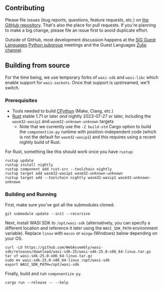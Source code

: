 ## Contributing

Please file issues (bug reports, questions, feature requests, etc.) on [the
GitHub repository](https://github.com/bytecodealliance/componentize-py).  That's also the
place for pull requests.  If you're planning to make a big change, please file
an issue first to avoid duplicate effort.

Outside of GitHub, most development discussion happens at the [SIG Guest
Languages](https://github.com/bytecodealliance/meetings/tree/main/SIG-Guest-Languages)
[Python
subgroup](https://github.com/bytecodealliance/meetings/tree/main/SIG-Guest-Languages/Python)
meetings and the Guest Languages [Zulip
channel](https://bytecodealliance.zulipchat.com/#narrow/stream/394175-SIG-Guest-Languages).

## Building from source

For the time being, we use temporary forks of `wasi-sdk` and `wasi-libc` which
enable support for `wasi-sockets`.  Once that support is upstreamed, we'll
switch.

### Prerequisites

- Tools needed to build [CPython](https://github.com/python/cpython) (Make, Clang, etc.)
- [Rust](https://rustup.rs/) stable 1.71 or later *and* nightly 2023-07-27 or later, including the `wasm32-wasip1` and `wasm32-unknown-unknown` targets
  - Note that we currently use the `-Z build-std` Cargo option to build the `componentize-py` runtime with position-independent code (which is not the default for `wasm32-wasip1`) and this requires using a recent nightly build of Rust.
  
For Rust, something like this should work once you have `rustup`:

```shell
rustup update
rustup install nightly
rustup component add rust-src --toolchain nightly
rustup target add wasm32-wasip1 wasm32-unknown-unknown
rustup target add --toolchain nightly wasm32-wasip1 wasm32-unknown-unknown
```

### Building and Running

First, make sure you've got all the submodules cloned.

```shell
git submodule update --init --recursive
```

Next, install WASI SDK to `/opt/wasi-sdk` (alternatively, you can specify a
different location and reference it later using the `WASI_SDK_PATH` environment
variable).  Replace `linux` with `macos` or `mingw` (Windows) below depending on
your OS.

```shell
curl -LO https://github.com/WebAssembly/wasi-sdk/releases/download/wasi-sdk-25/wasi-sdk-25.0-x86_64-linux.tar.gz
tar xf wasi-sdk-25.0-x86_64-linux.tar.gz
sudo mv wasi-sdk-25.0-x86_64-linux /opt/wasi-sdk
export WASI_SDK_PATH=/opt/wasi-sdk
```

Finally, build and run `componentize-py`.

```shell
cargo run --release -- --help
```
